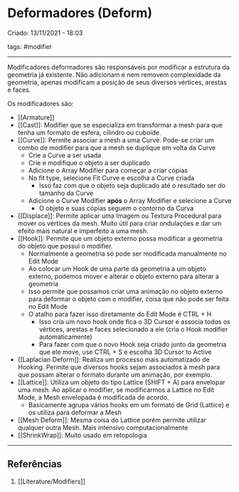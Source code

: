 # Deformadores (Deform)
Criado: 13/11/2021 - 18:03

tags: #modifier

---

Modificadores deformadores são responsáveis por modificar a estrutura da geometria já existente. Não adicionam e nem removem complexidade da geometria, apenas modificam a posição de seus diversos vértices, arestas e faces.

Os modificadores são:

- [[Armature]]
- [[Cast]]: Modifier que se especializa em transformar a mesh para que tenha um formato de esfera, cilindro ou cuboide.
- [[Curve]]: Permite associar a mesh a uma Curve. Pode-se criar um combo de modifier para que a mesh se duplique em volta da Curve
  - Crie a Curve a ser usada
  - Crie e modifique o objeto a ser duplicado
  - Adicione o Array Modifier para começar a criar cópias
  - No fit type, selecione Fit Curve e escolha a Curve criada
    - Isso faz com que o objeto seja duplicado até o resultado ser do tamanho da Curve
  - Adicione o Curve Modifier **após** o Array Modifier e selecione a Curve
    - O objeto e suas cópias seguem o contorno da Curva
- [[Displace]]: Permite aplicar uma Imagem ou Textura Procedural para mover os vértices da mesh. Muito útil para criar ondulações e dar um efeito mais natural e imperfeito a uma mesh.
- [[Hook]]: Permite que um objeto externo possa modificar a geometria do objeto que possui o modifier.
  - Normalmente a geometria só pode ser modificada manualmente no Edit Mode
  - Ao colocar um Hook de uma parte da geometria a um objeto externo, podemos mover e alterar o objeto externo para alterar a geometria
  - Isso permite que possamos criar uma animação no objeto externo para deformar o objeto com o modifier, coisa que não pode ser feita no Edit Mode
  - O atalho para fazer isso diretamente do Edit Mode é CTRL + H
    - Isso cria um novo hook onde fica o 3D Cursor e associa todos os vértices, arestas e faces selecionado a ele (cria o Hook modifier automaticamente)
    - Para fazer com que o novo Hook seja criado junto da geometria que ele move, use CTRL + S e escolha 3D Cursor to Active
- [[Laplacian Deform]]:  Realiza um processo mais automatizado de Hooking. Permite que diversos hooks sejam associados à mesh para que possam alterar o formato durante um animação, por exemplo.
- [[Lattice]]: Utiliza um objeto do tipo Lattice (SHIFT + A) para envelopar uma mesh. Ao aplicar o modifier, se modificarmos a Lattice no Edit Mode, a Mesh envelopada é modificada de acordo.
  - Basicamente agrupa vários hooks em um formato de Grid (Lattice) e os utiliza para deformar a Mesh
- [[Mesh Deform]]: Mesma coisa do Lattice porém permite utilizar qualquer outra Mesh. Mais intensivo computacionalmente
- [[ShrinkWrap]]: Muito usado em retopologia

---
## Referências
1. [[Literature/Modifiers]]